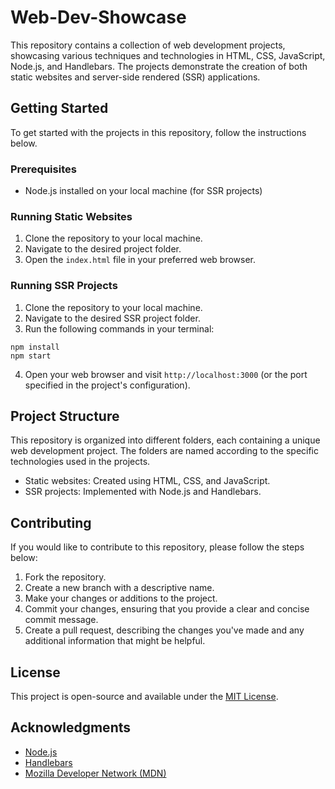 # Web-Dev-Showcase

This repository contains a collection of web development projects, showcasing various techniques and technologies in HTML, CSS, JavaScript, Node.js, and Handlebars. The projects demonstrate the creation of both static websites and server-side rendered (SSR) applications.

## Getting Started

To get started with the projects in this repository, follow the instructions below.

### Prerequisites

- Node.js installed on your local machine (for SSR projects)

### Running Static Websites

1. Clone the repository to your local machine.
2. Navigate to the desired project folder.
3. Open the `index.html` file in your preferred web browser.

### Running SSR Projects

1. Clone the repository to your local machine.
2. Navigate to the desired SSR project folder.
3. Run the following commands in your terminal:
``` 
npm install
npm start
```
4. Open your web browser and visit `http://localhost:3000` (or the port specified in the project's configuration).

## Project Structure

This repository is organized into different folders, each containing a unique web development project. The folders are named according to the specific technologies used in the projects.

- Static websites: Created using HTML, CSS, and JavaScript.
- SSR projects: Implemented with Node.js and Handlebars.

## Contributing

If you would like to contribute to this repository, please follow the steps below:

1. Fork the repository.
2. Create a new branch with a descriptive name.
3. Make your changes or additions to the project.
4. Commit your changes, ensuring that you provide a clear and concise commit message.
5. Create a pull request, describing the changes you've made and any additional information that might be helpful.

## License

This project is open-source and available under the [MIT License](https://opensource.org/licenses/MIT).

## Acknowledgments

- [Node.js](https://nodejs.org/)
- [Handlebars](https://handlebarsjs.com/)
- [Mozilla Developer Network (MDN)](https://developer.mozilla.org/)

